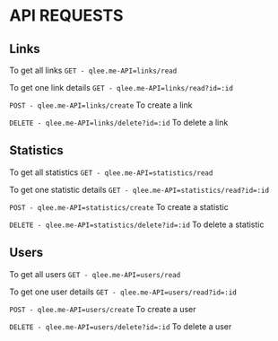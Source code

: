 # API REQUESTS

## Links

To get all links
`GET - qlee.me-API=links/read`

To get one link details
`GET - qlee.me-API=links/read?id=:id`

`POST - qlee.me-API=links/create`
To create a link

`DELETE - qlee.me-API=links/delete?id=:id`
To delete a link

## Statistics

To get all statistics
`GET - qlee.me-API=statistics/read`

To get one statistic details
`GET - qlee.me-API=statistics/read?id=:id`

`POST - qlee.me-API=statistics/create`
To create a statistic

`DELETE - qlee.me-API=statistics/delete?id=:id`
To delete a statistic

## Users

To get all users
`GET - qlee.me-API=users/read`

To get one user details
`GET - qlee.me-API=users/read?id=:id`

`POST - qlee.me-API=users/create`
To create a user

`DELETE - qlee.me-API=users/delete?id=:id`
To delete a user
